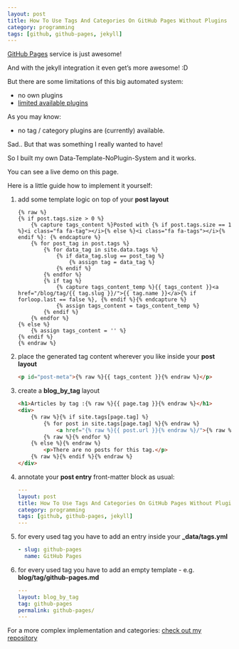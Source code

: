 ```yaml
---
layout: post
title: How To Use Tags And Categories On GitHub Pages Without Plugins
category: programming
tags: [github, github-pages, jekyll]
---
```


[GitHub Pages](http://pages.github.com/) service is just awesome! 

And with the jekyll integration it even get’s more awesome! :D

But there are some limitations of this big automated system:

* no own plugins
* [limited available plugins](https://pages.github.com/versions/)

As you may know:

* no tag / category plugins are (currently) available.

Sad.. But that was something I really wanted to have! 

So I built my own Data-Template-NoPlugin-System and it works.


You can see a live demo on this page.

Here is a little guide how to implement it yourself:

1. add some template logic on top of your __post layout__ 

    ```html+django
    {% raw %}
    {% if post.tags.size > 0 %}
        {% capture tags_content %}Posted with {% if post.tags.size == 1 %}<i class="fa fa-tag"></i>{% else %}<i class="fa fa-tags"></i>{% endif %}: {% endcapture %}
        {% for post_tag in post.tags %}
            {% for data_tag in site.data.tags %}
                {% if data_tag.slug == post_tag %}
                    {% assign tag = data_tag %}
                {% endif %}
            {% endfor %}
            {% if tag %}
                {% capture tags_content_temp %}{{ tags_content }}<a href="/blog/tag/{{ tag.slug }}/">{{ tag.name }}</a>{% if forloop.last == false %}, {% endif %}{% endcapture %}
                {% assign tags_content = tags_content_temp %}
            {% endif %}
        {% endfor %}
    {% else %}
        {% assign tags_content = '' %}
    {% endif %}
    {% endraw %}
    ```
 
2. place the generated tag content wherever you like inside your __post layout__

    ```html
    <p id="post-meta">{% raw %}{{ tags_content }}{% endraw %}</p>
    ```
    
3. create a __blog\_by\_tag__ layout

    ```html
    <h1>Articles by tag :{% raw %}{{ page.tag }}{% endraw %}</h1>
    <div>
        {% raw %}{% if site.tags[page.tag] %}
            {% for post in site.tags[page.tag] %}{% endraw %}
                <a href="{% raw %}{{ post.url }}{% endraw %}/">{% raw %}{{ post.title }}{% endraw %}</a>
            {% raw %}{% endfor %}
        {% else %}{% endraw %}
            <p>There are no posts for this tag.</p>
        {% raw %}{% endif %}{% endraw %}
    </div>
    ```
    
4. annotate your __post entry__ front-matter block as usual:

    ```yaml
    ---
    layout: post
    title: How To Use Tags And Categories On GitHub Pages Without Plugins
    category: programming
    tags: [github, github-pages, jekyll]
    ---
    ```
    
5. for every used tag you have to add an entry inside your __\_data/tags.yml__

    ```yaml
    - slug: github-pages
      name: GitHub Pages
    ```
    
6. for every used tag you have to add an empty template - e.g. __blog/tag/github-pages.md__

    ```yaml
    ---
    layout: blog_by_tag
    tag: github-pages
    permalink: github-pages/
    ---
    ```
    
For a more complex implementation and categories: [check out my repository](https://github.com/minddust/minddust.github.io)
